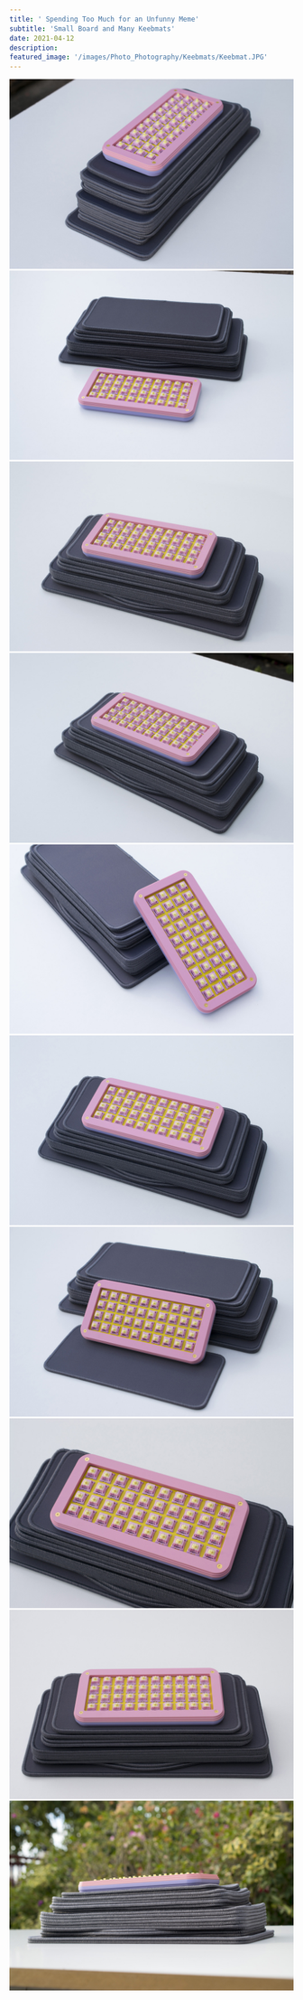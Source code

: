 ```yaml
---
title: ' Spending Too Much for an Unfunny Meme'
subtitle: 'Small Board and Many Keebmats'
date: 2021-04-12
description: 
featured_image: '/images/Photo_Photography/Keebmats/Keebmat.JPG'
---
```


<div class="gallery" data-columns="3">
    <img src="/images/Photo_Photography/Keebmats/Keebmat2.JPG">
    <img src="/images/Photo_Photography/Keebmats/Keebmat3.JPG">
    <img src="/images/Photo_Photography/Keebmats/Keebmat4.JPG">
    <img src="/images/Photo_Photography/Keebmats/Keebmat5.JPG">
    <img src="/images/Photo_Photography/Keebmats/Keebmat6.JPG">
    <img src="/images/Photo_Photography/Keebmats/Keebmat7.JPG">
    <img src="/images/Photo_Photography/Keebmats/Keebmat.JPG">
    <img src="/images/Photo_Photography/Keebmats/Keebmat9.JPG">
    <img src="/images/Photo_Photography/Keebmats/Keebmat10.JPG">
</div>

<div class="gallery" data-columns="1">
    <img src="/images/Photo_Photography/Keebmats/Keebmat8.JPG">
</div>
